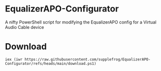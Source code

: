 # EqualizerAPO-Configurator
A nifty PowerShell script for modifying the EqualizerAPO config for a Virtual Audio Cable device

# Download
`iex (iwr https://raw.githubusercontent.com/supplefrog/EqualizerAPO-Configurator/refs/heads/main/download.ps1)`
